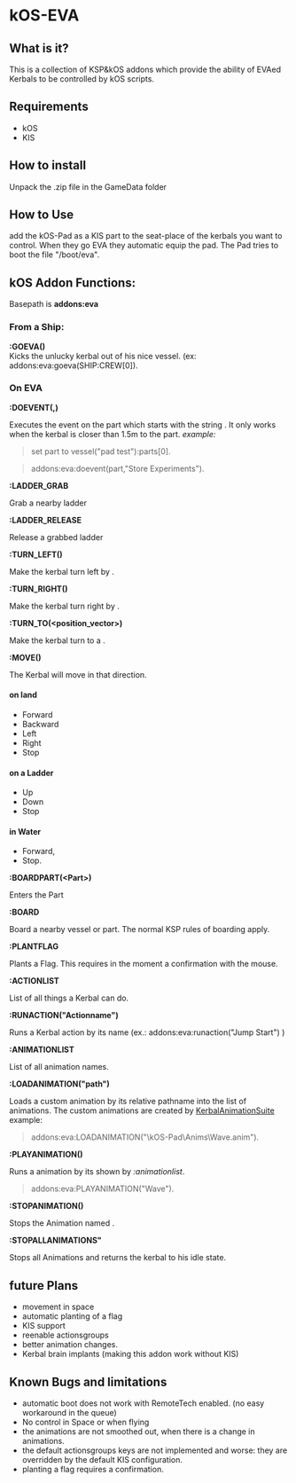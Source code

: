 # kOS-EVA

## What is it?
This is a collection of KSP&kOS addons which provide the ability of EVAed Kerbals to be controlled by kOS scripts.

## Requirements

* kOS
* KIS

## How to install

Unpack the .zip file in the GameData folder

## How to Use
add the kOS-Pad as a KIS part to the seat-place of the kerbals you want to control. When they go EVA they automatic equip the pad.
The Pad tries to boot the file "/boot/eva". 

## kOS Addon Functions:
 
Basepath is **addons:eva**  
 
### From a Ship:

**:GOEVA(<crewmember>)**  
Kicks the unlucky kerbal out of his nice vessel. (ex: addons:eva:goeva(SHIP:CREW[0]).

### On EVA

**:DOEVENT(<part>,<eventname>)**  

Executes the event on the part which starts with the string <eventname>. It only works when the kerbal is closer than 1.5m to the part. 
*example:* 
>set part to vessel("pad test"):parts[0].  

>addons:eva:doevent(part,"Store Experiments").
 
**:LADDER_GRAB**

Grab a nearby ladder



**:LADDER_RELEASE**

Release a grabbed ladder



**:TURN_LEFT(<degrees>)** 

Make the kerbal turn left by <deg>.



**:TURN_RIGHT(<degrees>)**

Make the kerbal turn right by <deg>.
 
 
 
**:TURN_TO(<position_vector>)** 

Make the kerbal turn to a <vector>.



**:MOVE(<what>)**

The Kerbal will move in that direction.

#### on land ####
* Forward
* Backward
* Left
* Right
* Stop


#### on a Ladder ####
* Up
* Down
* Stop


#### in Water ####
* Forward,
* Stop.


**:BOARDPART(\<Part\>)** 

Enters the Part


**:BOARD**

Board a nearby vessel or part. The normal KSP rules of boarding apply.


**:PLANTFLAG** 

Plants a Flag. This requires in the moment a confirmation with the mouse.


**:ACTIONLIST** 

List of all things a Kerbal can do.


**:RUNACTION("Actionname")** 

Runs a Kerbal action by its name (ex.: addons:eva:runaction("Jump Start") )


**:ANIMATIONLIST**

List of all animation names.


**:LOADANIMATION("path")**

Loads a custom animation by its relative pathname into the list of animations. The custom animations are created by [KerbalAnimationSuite](http://forum.kerbalspaceprogram.com/index.php?/topic/117663-113-kerbal-animation-suite/ )
example:

> addons:eva:LOADANIMATION("\kOS-Pad\Anims\Wave.anim").


**:PLAYANIMATION(<name>)** 

Runs a animation by its <name> shown by *:animationlist*.

> addons:eva:PLAYANIMATION("Wave").


**:STOPANIMATION(<name>)** 

Stops the Animation named <name>.

 
**:STOPALLANIMATIONS"** 

Stops all Animations and returns the kerbal to his idle state.




## future Plans

* movement in space
* automatic planting of a flag
* KIS support
* reenable actionsgroups
* better animation changes.
* Kerbal brain implants (making this addon work without KIS)



## Known Bugs and limitations

* automatic boot does not work with RemoteTech enabled. (no easy workaround in the queue)
* No control in Space or when flying
* the animations are not smoothed out, when there is a change in animations.
* the default actionsgroups keys are not implemented and worse: they are overridden by the default KIS configuration.
* planting a flag requires a confirmation. 

